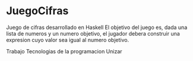 # JuegoCifras
Juego de cifras desarrollado en Haskell
El objetivo del juego es, dada una lista de numeros y un numero objetivo, el jugador debera construir una expresion cuyo valor sea igual al numero objetivo.

Trabajo Tecnologias de la programacion Unizar
